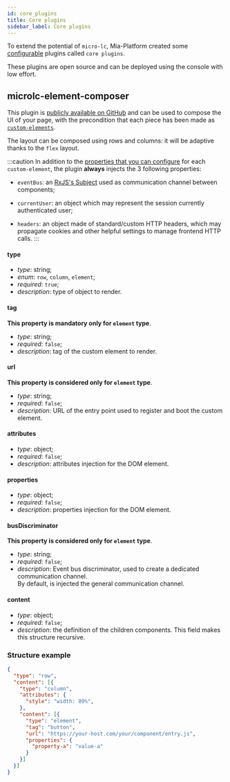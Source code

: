 ```yaml
---
id: core_plugins
title: Core plugins
sidebar_label: Core plugins
---
```


To extend the potential of `micro-lc`, Mia-Platform created some [configurable](core_configuration.md#props) plugins called `core plugins`.

These plugins are open source and can be deployed using the console with low effort.

## microlc-element-composer

This plugin is [publicly available on GitHub](https://github.com/micro-lc/microlc-element-composer) and 
can be used to compose the UI of your page, with the precondition that each piece has been made as [`custom-elements`](https://html.spec.whatwg.org/multipage/custom-elements.html#custom-elements).

The layout can be composed using rows and columns: it will be adaptive thanks to the `flex` layout.

:::caution
In addition to the [properties that you can configure](core_plugins.md#config) for each `custom-element`, 
the plugin **always** injects the 3 following properties:
- `eventBus`: an [RxJS's Subject](https://rxjs.dev/guide/subject) used as communication channel between components;

- `currentUser`: an object which may represent the session currently authenticated user;

- `headers`: an object made of standard/custom HTTP headers, which may propagate cookies and other helpful settings to manage frontend HTTP calls.
:::

#### type
- _type_: string;
- _enum_: `row`, `column`, `element`;
- _required_: `true`;
- _description_: type of object to render.

#### tag
  **This property is mandatory only for `element` type**.
- _type_: string;
- _required_: `false`;
- _description_: tag of the custom element to render.  

#### url
  **This property is considered only for `element` type**.
- _type_: string;
- _required_: `false`;
- _description_: URL of  the entry point used to register and boot the custom element.  

#### attributes
- _type_: object;
- _required_: `false`;
- _description_: attributes injection for the DOM element.

#### properties
- _type_: object;
- _required_: `false`;
- _description_: properties injection for the DOM element.

#### busDiscriminator
  **This property is considered only for `element` type**.
- _type_: string;
- _required_: `false`;
- _description_: Event bus discriminator, used to create a dedicated communication channel.  
  By default, is injected the general communication channel.  

#### content
- _type_: object;
- _required_: `false`;
- _description_: the definition of the children components. This field makes this structure recursive.

### Structure example
```json
{
  "type": "row",
  "content": [{
    "type": "column",
    "attributes": {
      "style": "width: 89%",
    },
    "content": [{
      "type": "element",
      "tag": "button",
      "url": "https://your-host.com/your/component/entry.js",
      "properties": {
        "property-a": "value-a"
      }
    }]
  }]
}
```
